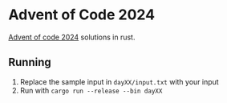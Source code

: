 # Advent of Code 2024
[Advent of code 2024](https://adventofcode.com/2024/) solutions in rust.

## Running
1. Replace the sample input in `dayXX/input.txt` with your input
2. Run with `cargo run --release --bin dayXX`
